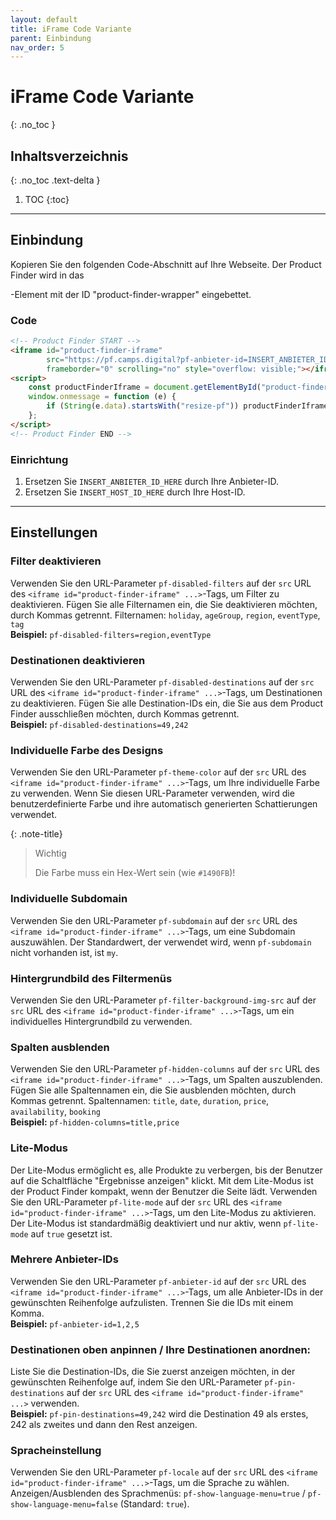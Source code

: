 ```yaml
---
layout: default
title: iFrame Code Variante
parent: Einbindung
nav_order: 5
---
```


# iFrame Code Variante
{: .no_toc }

## Inhaltsverzeichnis
{: .no_toc .text-delta }

1. TOC
{:toc}

---

## Einbindung

Kopieren Sie den folgenden Code-Abschnitt auf Ihre Webseite. Der Product Finder wird in das <div>-Element mit der ID "product-finder-wrapper" eingebettet.

### Code

```html
<!-- Product Finder START -->
<iframe id="product-finder-iframe"
        src="https://pf.camps.digital?pf-anbieter-id=INSERT_ANBIETER_ID_HERE&pf-host-id=INSERT_HOST_ID_HERE" width="100%"
        frameborder="0" scrolling="no" style="overflow: visible;"></iframe>
<script>
    const productFinderIframe = document.getElementById("product-finder-iframe")
    window.onmessage = function (e) {
        if (String(e.data).startsWith("resize-pf")) productFinderIframe.setAttribute("height", e.data.split(":")[1])
    };
</script>
<!-- Product Finder END -->
```

### Einrichtung

1. Ersetzen Sie `INSERT_ANBIETER_ID_HERE` durch Ihre Anbieter-ID.
2. Ersetzen Sie `INSERT_HOST_ID_HERE` durch Ihre Host-ID.

---

## Einstellungen

### Filter deaktivieren

Verwenden Sie den URL-Parameter `pf-disabled-filters` auf der `src` URL des `<iframe id="product-finder-iframe" ...>`-Tags, um Filter zu deaktivieren. Fügen Sie alle Filternamen ein, die Sie deaktivieren möchten, durch Kommas getrennt.
Filternamen: `holiday`, `ageGroup`, `region`, `eventType`, `tag`\
**Beispiel:** `pf-disabled-filters=region,eventType`

### Destinationen deaktivieren

Verwenden Sie den URL-Parameter `pf-disabled-destinations` auf der `src` URL des `<iframe id="product-finder-iframe" ...>`-Tags, um Destinationen zu deaktivieren. Fügen Sie alle Destination-IDs ein, die Sie aus dem Product Finder ausschließen möchten, durch Kommas getrennt.\
**Beispiel:** `pf-disabled-destinations=49,242`

### Individuelle Farbe des Designs

Verwenden Sie den URL-Parameter `pf-theme-color` auf der `src` URL des `<iframe id="product-finder-iframe" ...>`-Tags, um Ihre individuelle Farbe zu verwenden. Wenn Sie diesen URL-Parameter verwenden, wird die benutzerdefinierte Farbe und ihre automatisch generierten Schattierungen verwendet.

{: .note-title}
> Wichtig
>
> Die Farbe muss ein Hex-Wert sein (wie `#1490FB`)!

### Individuelle Subdomain

Verwenden Sie den URL-Parameter `pf-subdomain` auf der `src` URL des `<iframe id="product-finder-iframe" ...>`-Tags, um eine Subdomain auszuwählen. Der Standardwert, der verwendet wird, wenn `pf-subdomain` nicht vorhanden ist, ist `my`.

### Hintergrundbild des Filtermenüs

Verwenden Sie den URL-Parameter `pf-filter-background-img-src` auf der `src` URL des `<iframe id="product-finder-iframe" ...>`-Tags, um ein individuelles Hintergrundbild zu verwenden.

### Spalten ausblenden

Verwenden Sie den URL-Parameter `pf-hidden-columns` auf der `src` URL des `<iframe id="product-finder-iframe" ...>`-Tags, um Spalten auszublenden. Fügen Sie alle Spaltennamen ein, die Sie ausblenden möchten, durch Kommas getrennt.
Spaltennamen: `title`, `date`, `duration`, `price`, `availability`, `booking`\
**Beispiel:** `pf-hidden-columns=title,price`

### Lite-Modus

Der Lite-Modus ermöglicht es, alle Produkte zu verbergen, bis der Benutzer auf die Schaltfläche "Ergebnisse anzeigen" klickt. Mit dem Lite-Modus ist der Product Finder kompakt, wenn der Benutzer die Seite lädt.
Verwenden Sie den URL-Parameter `pf-lite-mode` auf der `src` URL des `<iframe id="product-finder-iframe" ...>`-Tags, um den Lite-Modus zu aktivieren. Der Lite-Modus ist standardmäßig deaktiviert und nur aktiv, wenn `pf-lite-mode` auf `true` gesetzt ist.

### Mehrere Anbieter-IDs

Verwenden Sie den URL-Parameter `pf-anbieter-id` auf der `src` URL des `<iframe id="product-finder-iframe" ...>`-Tags, um alle Anbieter-IDs in der gewünschten Reihenfolge aufzulisten. Trennen Sie die IDs mit einem Komma.\
**Beispiel:** `pf-anbieter-id=1,2,5`

### Destinationen oben anpinnen / Ihre Destinationen anordnen:

Liste Sie die Destination-IDs, die Sie zuerst anzeigen möchten, in der gewünschten Reihenfolge auf, indem Sie den URL-Parameter `pf-pin-destinations` auf der `src` URL des `<iframe id="product-finder-iframe" ...>` verwenden.\
**Beispiel:** `pf-pin-destinations=49,242` wird die Destination 49 als erstes, 242 als zweites und dann den Rest anzeigen.

### Spracheinstellung

Verwenden Sie den URL-Parameter `pf-locale` auf der `src` URL des `<iframe id="product-finder-iframe" ...>`-Tags, um die Sprache zu wählen. Anzeigen/Ausblenden des Sprachmenüs: `pf-show-language-menu=true` / `pf-show-language-menu=false` (Standard: `true`).